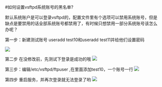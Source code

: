 <!-- --- tag:  linux 云主机 ftp 进阶  -->
<!-- --- title: 如何设置vsftpd系统账号的黑名单? -->
#如何设置vsftpd系统账号的黑名单?

默认系统账户是可以登录vsftpd的，配置文件里有个选项可以禁用系统账号，但是缺点是要禁用的话全部系统账号都禁用了，有时候只想禁用一部分系统账号该怎么办呢？


第一步：新建测试账号 useradd test10和useradd test11并给他们设置密码

![](http://kb.51hosting.com/kb/ftpuser1.png)

第二步 在没修改前，先测试下登录是成功的哦
![](http://kb.51hosting.com/kb/ftpuser2.png)

第三步：编辑/etc/vsftpd/ftpuser ,在里面添加test10，一个账号一行
![](http://kb.51hosting.com/kb/ftpuser3.png)

第四步 重启服务，并再次登录就无法登录了哟
![](http://kb.51hosting.com/kb/ftpuser4.png)
